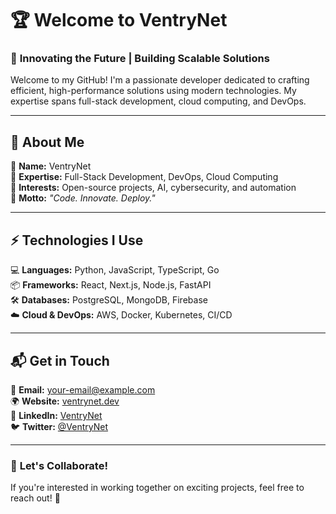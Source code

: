 # 🏆 Welcome to VentryNet  

### 🚀 **Innovating the Future | Building Scalable Solutions**  

Welcome to my GitHub! I'm a passionate developer dedicated to crafting efficient, high-performance solutions using modern technologies. My expertise spans full-stack development, cloud computing, and DevOps.  

---

## 📌 About Me  
🔹 **Name:** VentryNet  
🔹 **Expertise:** Full-Stack Development, DevOps, Cloud Computing  
🔹 **Interests:** Open-source projects, AI, cybersecurity, and automation  
🔹 **Motto:** *"Code. Innovate. Deploy."*  

---

## ⚡ Technologies I Use  
💻 **Languages:** Python, JavaScript, TypeScript, Go  
📦 **Frameworks:** React, Next.js, Node.js, FastAPI  
🛠 **Databases:** PostgreSQL, MongoDB, Firebase  
☁️ **Cloud & DevOps:** AWS, Docker, Kubernetes, CI/CD  

---

## 📬 Get in Touch  
📩 **Email:** [your-email@example.com](mailto:your-email@example.com)  
🌍 **Website:** [ventrynet.dev](https://ventrynet.dev)  
💼 **LinkedIn:** [VentryNet](https://linkedin.com/in/VentryNet)  
🐦 **Twitter:** [@VentryNet](https://twitter.com/VentryNet)  

---

### 🎯 **Let's Collaborate!**  
If you're interested in working together on exciting projects, feel free to reach out! 🚀  

